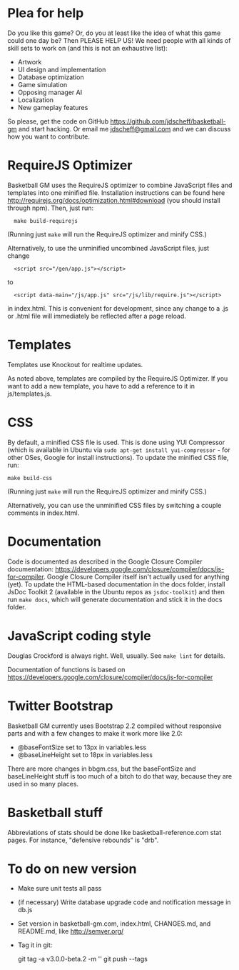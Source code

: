 # Plea for help

Do you like this game? Or, do you at least like the idea of what this game
could one day be? Then PLEASE HELP US! We need people with all kinds of skill
sets to work on (and this is not an exhaustive list):

* Artwork
* UI design and implementation
* Database optimization
* Game simulation
* Opposing manager AI
* Localization
* New gameplay features

So please, get the code on GitHub <https://github.com/jdscheff/basketball-gm>
and start hacking. Or email me <jdscheff@gmail.com> and we can discuss how you
want to contribute.



# RequireJS Optimizer

Basketball GM uses the RequireJS optimizer to combine JavaScript files and
templates into one minified file. Installation instructions can be found here
http://requirejs.org/docs/optimization.html#download (you should install through
npm). Then, just run:

      make build-requirejs

(Running  just `make` will run the RequireJS optimizer and minify CSS.)

Alternatively, to use the unminified uncombined JavaScript files, just change

      <script src="/gen/app.js"></script>

to

      <script data-main="/js/app.js" src="/js/lib/require.js"></script>

in index.html. This is convenient for development, since any change to a .js or
.html file will immediately be reflected after a page reload.



# Templates

Templates use Knockout for realtime updates.

As noted above, templates are compiled by the RequireJS Optimizer. If you want
to add a new template, you have to add a reference to it in js/templates.js.



# CSS

By default, a minified CSS file is used. This is done using YUI Compressor
(which is available in Ubuntu via `sudo apt-get install yui-compressor` - for
other OSes, Google for install instructions). To update the minified CSS file,
run:

    make build-css

(Running  just `make` will run the RequireJS optimizer and minify CSS.)

Alternatively, you can use the unminified CSS files by switching a couple
comments in index.html.



# Documentation

Code is documented as described in the Google Closure Compiler documentation:
<https://developers.google.com/closure/compiler/docs/js-for-compiler>. Google
Closure Compiler itself isn't actually used for anything (yet). To update the
HTML-based documentation in the docs folder, install JsDoc Toolkit 2 (available
in the Ubuntu repos as `jsdoc-toolkit`) and then run `make docs`, which will
generate documentation and stick it in the docs folder.



# JavaScript coding style

Douglas Crockford is always right. Well, usually. See `make lint` for details.

Documentation of functions is based on
https://developers.google.com/closure/compiler/docs/js-for-compiler



# Twitter Bootstrap

Basketball GM currently uses Bootstrap 2.2 compiled without responsive parts and
with a few changes to make it work more like 2.0:

* @baseFontSize set to 13px in variables.less
* @baseLineHeight set to 18px in variables.less

There are more changes in bbgm.css, but the baseFontSize and baseLineHeight
stuff is too much of a bitch to do that way, because they are used in so many
places.



# Basketball stuff

Abbreviations of stats should be done like basketball-reference.com stat pages.
For instance, "defensive rebounds" is "drb".



# To do on new version

- Make sure unit tests all pass
- (if necessary) Write database upgrade code and notification message in db.js
- Set version in basketball-gm.com, index.html, CHANGES.md, and README.md, like http://semver.org/
- Tag it in git:

    git tag -a v3.0.0-beta.2 -m ''
    git push --tags